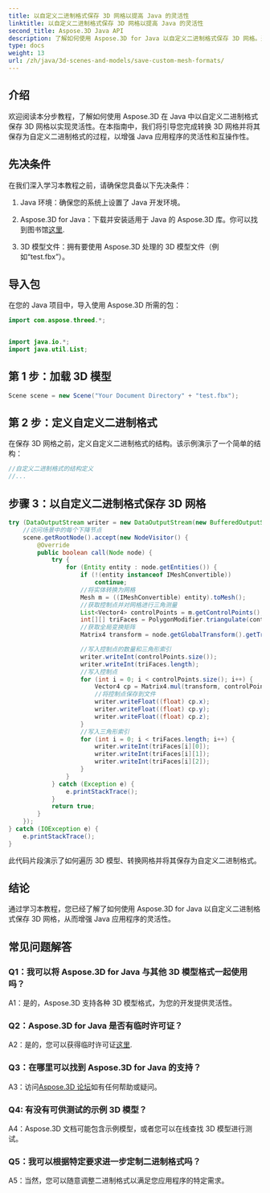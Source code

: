 ```yaml
---
title: 以自定义二进制格式保存 3D 网格以提高 Java 的灵活性
linktitle: 以自定义二进制格式保存 3D 网格以提高 Java 的灵活性
second_title: Aspose.3D Java API
description: 了解如何使用 Aspose.3D for Java 以自定义二进制格式保存 3D 网格。通过此分步教程增强 Java 应用程序的灵活性。
type: docs
weight: 13
url: /zh/java/3d-scenes-and-models/save-custom-mesh-formats/
---
```

## 介绍

欢迎阅读本分步教程，了解如何使用 Aspose.3D 在 Java 中以自定义二进制格式保存 3D 网格以实现灵活性。在本指南中，我们将引导您完成转换 3D 网格并将其保存为自定义二进制格式的过程，以增强 Java 应用程序的灵活性和互操作性。

## 先决条件

在我们深入学习本教程之前，请确保您具备以下先决条件：

1. Java 环境：确保您的系统上设置了 Java 开发环境。

2.  Aspose.3D for Java：下载并安装适用于 Java 的 Aspose.3D 库。你可以找到图书馆[这里](https://releases.aspose.com/3d/java/).

3. 3D 模型文件：拥有要使用 Aspose.3D 处理的 3D 模型文件（例如“test.fbx”）。

## 导入包

在您的 Java 项目中，导入使用 Aspose.3D 所需的包：

```java
import com.aspose.threed.*;


import java.io.*;
import java.util.List;
```

## 第 1 步：加载 3D 模型

```java
Scene scene = new Scene("Your Document Directory" + "test.fbx");
```

## 第 2 步：定义自定义二进制格式

在保存 3D 网格之前，定义自定义二进制格式的结构。该示例演示了一个简单的结构：

```java
//自定义二进制格式的结构定义
//...
```

## 步骤 3：以自定义二进制格式保存 3D 网格

```java
try (DataOutputStream writer = new DataOutputStream(new BufferedOutputStream(new FileOutputStream("Your Document Directory" + "Save3DMeshesInCustomBinaryFormat_out")))) {
    //访问场景中的每个下降节点
    scene.getRootNode().accept(new NodeVisitor() {
        @Override
        public boolean call(Node node) {
            try {
                for (Entity entity : node.getEntities()) {
                    if (!(entity instanceof IMeshConvertible))
                        continue;
                    //将实体转换为网格
                    Mesh m = ((IMeshConvertible) entity).toMesh();
                    //获取控制点并对网格进行三角测量
                    List<Vector4> controlPoints = m.getControlPoints();
                    int[][] triFaces = PolygonModifier.triangulate(controlPoints, m.getPolygons());
                    //获取全局变换矩阵
                    Matrix4 transform = node.getGlobalTransform().getTransformMatrix();

                    //写入控制点的数量和三角形索引
                    writer.writeInt(controlPoints.size());
                    writer.writeInt(triFaces.length);
                    //写入控制点
                    for (int i = 0; i < controlPoints.size(); i++) {
                        Vector4 cp = Matrix4.mul(transform, controlPoints.get(i));
                        //将控制点保存到文件
                        writer.writeFloat((float) cp.x);
                        writer.writeFloat((float) cp.y);
                        writer.writeFloat((float) cp.z);
                    }
                    //写入三角形索引
                    for (int i = 0; i < triFaces.length; i++) {
                        writer.writeInt(triFaces[i][0]);
                        writer.writeInt(triFaces[i][1]);
                        writer.writeInt(triFaces[i][2]);
                    }
                }
            } catch (Exception e) {
                e.printStackTrace();
            }
            return true;
        }
    });
} catch (IOException e) {
    e.printStackTrace();
}
```

此代码片段演示了如何遍历 3D 模型、转换网格并将其保存为自定义二进制格式。

## 结论

通过学习本教程，您已经了解了如何使用 Aspose.3D for Java 以自定义二进制格式保存 3D 网格，从而增强 Java 应用程序的灵活性。

## 常见问题解答

### Q1：我可以将 Aspose.3D for Java 与其他 3D 模型格式一起使用吗？

A1：是的，Aspose.3D 支持各种 3D 模型格式，为您的开发提供灵活性。

### Q2：Aspose.3D for Java 是否有临时许可证？

 A2：是的，您可以获得临时许可证[这里](https://purchase.aspose.com/temporary-license/).

### Q3：在哪里可以找到 Aspose.3D for Java 的支持？

 A3：访问[Aspose.3D 论坛](https://forum.aspose.com/c/3d/18)如有任何帮助或疑问。

### Q4: 有没有可供测试的示例 3D 模型？

A4：Aspose.3D 文档可能包含示例模型，或者您可以在线查找 3D 模型进行测试。

### Q5：我可以根据特定要求进一步定制二进制格式吗？

A5：当然，您可以随意调整二进制格式以满足您应用程序的特定需求。